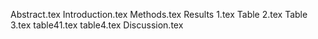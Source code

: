 Abstract.tex
Introduction.tex
Methods.tex
Results 1.tex
Table 2.tex
Table 3.tex
table41.tex
table4.tex
Discussion.tex
